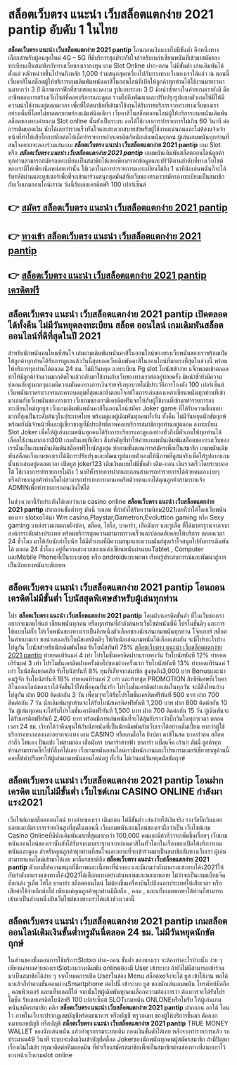 # สล็อตเว็บตรง แนะนำ เว็บสล็อตแตกง่าย 2021 pantip  อับดับ 1 ในไทย

**สล็อตเว็บตรง แนะนำ เว็บสล็อตแตกง่าย 2021 pantip** โอนถอนเงินแบบไม่มีขั้นต่ำ  อีกหนึ่งทางเลือกสำหรับผู้คนยุคใหม่ 4G – 5G ที่มีบริการสุดประทับใจสำหรับเหล่าเซียนพนันที่เข้ามาสมัครลงทะเบียนเป็นสมาชิกกับทางเว็บของเราลงทุน เกม Slot Online ฝาก-ถอน ไม่มีขั้นต่ำ เล่นเดิมพันได้ตั้งแต่ หลักหน่วยขึ้นไปจนถึงหลัก 1,000 ร่วมสนุกสุดเหวี่ยงไปกับทางทางเว็บของเราได้แล้ว ณ ตอนนี้เว็บคาสิโนสล็อตผู้ให้บริการเกมเดิมพันพนันคาสิโนออนไลน์ที่เปิดให้ลูกค้าทุกท่านได้ใช้งานมายาวนานมากกว่า 3 ปี มีภาพกราฟิกที่สวยสดและงดงาม รูปแบบระบบ 3 D
มิหนำซ้ำทางในค่ายเกมเรายังมี มืออาชีพของการสร้างเว็บไซต์ที่คอยบริการและดูแล  รวมไปถึงพัฒนาและปรับปรุงรูปแบบตัวเกมให้มีให้มีความน่าใช้งานอยู่ตลอดเวลา เพื่อที่ให้สมาชิกที่เข้ามาใช้งานได้รับการบริการจากทางทางเว็บของเราอย่างเต็มที่โดยไม่ขาดตกบกพร่องแม้แต่นิดเดียว เว็บคาสิโนสล็อตออนไลน์ผู้ให้บริการเกมพนันเดิมพันสล็อตของทางค่ายเกม Slot online นั้นยังเป็นระบบ ออโต้ใช้เวลาการทำรายการไม่เกิน 60 วินาที ต่อการเติมยอดเงิน นับได้เลยว่ารวดเร็วทันใจและสะดวกสบายสำหรับผู้ใช้งานแน่นอนและไม่ต้องแจ้งเจ้าหน้าที่ทำให้เสียโอกาสอีกต่อไปเมื่อทำรายการฝากเครดิตกับนักเล่นพนันทุกคน
ผู้เล่นเกมพนันทุกท่านที่สนใจอยากจะลองร่วมเล่นเกม **สล็อตเว็บตรง แนะนำ เว็บสล็อตแตกง่าย 2021 pantip** เกม Slot  หรือ ***สล็อตเว็บตรง แนะนำ เว็บสล็อตแตกง่าย 2021 pantip*** เกมพนันเดิมพันสล็อตออนไลน์ลูกค้าทุกท่านสามารถสมัครลงทะเบียนเป็นสมาชิกได้เลยเพียงกรอกข้อมูลและปรัวัติตามลำดับที่ทางเว็บไซต์ของเรามีให้เพียงนิดหน่อยเท่านั้น ใช้เวลาในการทำรายการลงทะเบียนไม่ถึง 1 นาทีนักเล่นพนันก็จะได้รับรหัสผ่านและยูสเซอร์เพื่อที่จะเข้ามาร่วมสนุกสุดมันส์กับเว็บของทางเราสมัครลงทะเบียนเป็นสมาชิกกับเว็บเกมออนไลน์เราณ วันนี้รับเลยเครดิตฟรี 100 เปอร์เซ็นต์

## 👉 [สมัคร สล็อตเว็บตรง แนะนำ เว็บสล็อตแตกง่าย 2021 pantip](https://archa888.com/)
## 👉 [ทางเข้า สล็อตเว็บตรง แนะนำ เว็บสล็อตแตกง่าย 2021 pantip](https://archa888.com/)
## 👉 [สล็อตเว็บตรง แนะนำ เว็บสล็อตแตกง่าย 2021 pantip เครดิตฟรี](https://archa888.com/)

## สล็อตเว็บตรง แนะนำ เว็บสล็อตแตกง่าย 2021 pantip เปิดตลอด ได้ทั้งคืน ไม่มีวันหยุดลงทะเบียน สล็อต ออนไลน์ เกมเดิมพันสล็อตออนไลน์ที่ดีที่สุดในปี 2021

สำหรับนักพนันคนไหนที่สนใจ เล่นเกมเดิมพันพนันคาสิโนออนไลน์ของทางเว็บพนันของเราพร้อมเปิดให้ลูกค้าทุกท่านได้รับการดูแลแล้ววันนี้สุดยอดเว็บเดิมพันคาสิโนออนไลน์ที่มาแรงที่สุดในช่วงนี้ พร้อมให้บริการทุกท่านได้ตลอด 24 ชม. ไม่มีวันหยุด ลงทะเบียน Pg slot โบนัสเข้าง่าย แจ็กพอตเข้าตลอด ทำให้มีลูกค้าจำนวนมากติดใจแล้วกลับมาใช้งานกับเว็บของทางเราต่ออยู่บ่อยครั้ง มิหนำซ้ำยังมีความปลอดภัยสูงมากๆแถมมีความมั่นคงทางการเงินจ่ายจริงทุกบาทไม่มีประวัติการโกงตัง 100 เปอร์เซ็นต์ เว็บพนันเราครบวงจรและครอบคลุมที่สุดและยังตอบโจทย์ในการเล่นของเหล่าเซียนพนันทุกท่านที่เข้ามาเล่นกับเว็บพนันของทางเรา
เว็บเกมของเรามีเครดิตฟรีแจกให้กับผู้ใช้งานที่เข้ามาทำรายการลงทะเบียนใหม่ทุกยูส เว็บเกมเดิมพันพนันคาสิโนออนไลน์สมัคร Joker game ที่ได้รับความชื่นชอบมากที่สุดเป็นระดับต้นๆในประเทศไทย พร้อมดูแลผู้เดิมพันทุกคนทั้งวัน ทั้งคืน ไม่มีวันหยุดนักขัตฤกษ์พร้อมยังมีเจ้าหน้าที่และผู้เชี่ยวชาญที่มีประสิทธิภาพคอยบริการสมาชิกทุกท่านอยู่ตลอด ลงทะเบียน Slot Joker เพื่อให้ผู้เล่นเกมพนันทุกคนได้รับการบริการและดูแลอย่างทั่วถึงมีตัวเกมให้ทุกท่านได้เลือกใช้งานมากกว่า300 เกมกันเลยทีเดียว
สิ่งสำคัญที่ทำให้ค่ายเกมพนันเดิมพันสล็อตของทางเว็บของเรานั้นเป็นเกมพนันเดิมพันสล็อตฟรีโบนัสสูงสุด ทำตามขั้นตอนการสมัครเพื่อเป็นสมาชิก  เกมพนันเดิมพันสล็อตเว็บเกมของเราได้มีการปรับปรุงและพัฒนารูปแบบตัวเกมให้มีภาพที่ดูสมจริงเพื่อให้รูปแบบเกมนั้นน่าเล่นอยู่ตลอดเวลา เปิดยูส joker123 เติมเงินแบบไม่มีขั้นต่ำ เติม-ถอน เงินรวดเร็วโดยระบบออโต้ ใช้เวลาการทำรายการไม่ถึง 1 นาทีทั้งรายการฝากและถอนสามารถทำรายการได้ด้วยตนเองง่ายๆ หรือถ้าหากลูกค้าท่านใดไม่สามารถทำรายการถอนเคดริตด้วยตนเองได้คุณลูกค้าสามารถแจ้ง ADMINเพื่อทำรายการถอนเงินให้ได้

ในช่วงเวลานี้รับประกันได้เลยว่าเกม casino online **สล็อตเว็บตรง แนะนำ เว็บสล็อตแตกง่าย 2021 pantip** ฝากถอนขั้นต่ำทรู มันนี่ วอเลท ที่กำลังได้รับความนิยม2021เลยก็ว่าได้โดยเว็บพนันของเรา slotxoได้นำ  Wm casino,Playstar,Gametron,Evoluttion gaming หรือ Sexy gaming แหล่งรวมเกมเกมยิงปลา, สล็อต, ไฮโล, บาคาร่า, เสือมังกร และรูเล็ต ที่ได้มาตรฐานจากจากองค์กรระดับต่างประเทศ พร้อมบริการสุดความสามารถรวดเร็วและปลอดภัยคอยให้บริการ ตลอดเวลา 24 ชั่วโมง มาให้กับนักล่าโบนัส ได้มีตัวเกมที่มีความสนุกและความมันส์สุดเร้าใจสนุกไปกับการเดิมพัน ได้ ตลอด 24 ชั่วโมง อยู่ที่ความสะดวกของเหล่าเซียนพนันผ่านบนTablet , Computer และMobile Phoneที่เป็นระบบios หรือ androidแบบพกพา เรียนรู้ประสบการณ์และพัฒนาสู่การเป็นนักแทงพนันระดับเทพ

## สล็อตเว็บตรง แนะนำ เว็บสล็อตแตกง่าย 2021 pantip โอนถอนเครดิตไม่มีขั้นต่ำ โบนัสสุดพิเศษสำหรับผู้เล่นทุกท่าน

โปร **สล็อตเว็บตรง แนะนำ เว็บสล็อตแตกง่าย 2021 pantip** โอนฝากเครดิตขั้นต่ำ ที่ในเว็บของเราอยากจะมอบให้แก่  เซียนพนันทุกคน หรือทุกท่านที่กำลังค้นหาเว็บไซต์พนันที่มี โปรโมชั่นดีๆ และการให้แบบไม่กั๊ก ให้เว็บพนันของทางเราเป็นอีกหนึ่งตัวเลือกของนักเล่นเกมพนันทุกท่าน โจ๊กเกอร์ สล็อต ในค่ายเกมเรา ขอนำเสนอกับโบนัสเครดิตดีๆ ให้กับนักเล่นเกมพนันได้เลือกเล่นกัน จะมีโปรอะไรบ้างไปดูกัน
โบนัสสำหรับนักเดิมพันใหม่ รับโบนัสทันที 75% [สล็อตเว็บตรง แนะนำ เว็บสล็อตแตกง่าย 2021 pantip](https://archa888.com/) ทำยอดเทิร์นแค่ 4 เท่า
โปรโมชั่นเครดิตฝากแรกของวัน รับโบนัสทันที 12% ทำยอดเทิร์นแค่ 3 เท่า
โปรโมชั่นเครดิตฝากครั้งต่อไปของฝากครั้งแรก รับโบนัสทันที 13% ทำยอดเทิร์นแค่ 1 เท่า
โบนัสคืนยอดเสีย รับโบนัสทันที 8% ทุนที่เสียจากสมาชิก สูงสุดถึง3,000 บาท
Bonusแนะนำคนรู้จัก รับโบนัสทันที 18% ทำยอดเทิร์นแค่ 2 เท่า
และท้ายสุด PROMOTION สิทธิพิเศษที่เว็บคาสิโนออนไลน์ของเราได้จัดขึ้นไว้ให้เพื่อคุณที่น่ารัก โปรโมชั่นเครดิตฝากเล่นในทุกวัน จะมีสิ่งไหนบ้างไปดูกัน
ฝาก 900 ติดต่อกัน 3 วัน เพื่อนๆจะได้รับโปรโมชั่นเครดิตฟรีทันที 500 บาท
ฝาก 700 ติดต่อกัน 7 วัน นักเดิมพันทุกท่านจะได้รับโบนัสเครดิตฟรีทันที 1,200 บาท
ฝาก 800 ติดต่อกัน 10 วัน ผู้เล่นทุกคนจะได้รับโปรโมชั่นเครดิตฟรีทันที 1,500 บาท
ฝาก 700 ติดต่อกัน 15 วัน ผู้เดิมพันจะได้รับเครดิตฟรีทันที 2,400 บาท
พร้อมมีการเล่นพนันที่จะได้ลุ้นรับรางวัลบิ๊กวินในทุกๆเวลา ตลอดเวลา 24 ชม. เรียกได้ว่าคืนทุนให้กับนักพนันที่เป็นนักเดิมพันกับเว็บเราได้อย่างเต็มเปี่ยม หากว่าผู้ใช้บริการอยากลองและอยากจะแทง เกม CASINO หรือเกมไฮโล ยิงปลา คาสิโนสด บาคาร่าสด สล็อต กำถั่ว ไพ่แคง ปั่นแปะ ไพ่สามกอง เสือมังกร บาคาร่าสายฟ้า บาคาร่า แบ็คแจ๊ค เก้าเก ดัมมี่ ลูกค้าทุกท่านสามารถคลิ๊กไปที่ลิ้งค์ได้เลย เว็บเกมพนันออนไลน์เรามีพนักงานและโปรแกรมเมอร์เชี่ยวชาญด้านนี้คอยให้คำปรึกษาให้ผู้เล่นเกมพนันออนไลน์อยู่ ทั้งวัน ไม่เว้นแต่วันหยุดนักขัตฤกษ์

## สล็อตเว็บตรง แนะนำ เว็บสล็อตแตกง่าย 2021 pantip โอนฝากเครดิต แบบไม่มีขั้นต่ำ  เว็บไซต์เกม CASINO ONLINE กำลังมาแรง2021

เว็บไซต์เกมสล็อตออนไลน์ ทางค่ายของเรา เติมถอน ไม่มีขั้นต่ำ เล่นง่ายได้เงินจริง รางวัลบิ๊กวินแตกบ่อยและอัตราการจ่ายเงินสูงที่สุดในตอนนี้ เว็บเกมพนันออนไลน์ของเราถือว่าเป็น เว็บไซต์เกม  Casino Onlineที่มีนักเดิมพันมากที่สุดมากกว่า 100,000 คนและมีถ้าทีว่าจะเพิ่มขึ้นเรื่อยๆ เว็บเกมพนันออนไลน์ของเรานั้นยังได้รับจากมาตราฐานจากบ่อนคาสิโนทั่วโลกในเรื่องของเปิดให้บริการเกมพนันและดูแล สำหรับคุณลูกค้าทุกท่านที่สนใจและอยากที่จะเข้าร่วมมาเป็นสมาชิกกับทางเว็บเรา ผู้เล่นสามารถแอดไลน์เข้ามาได้เลย
	มาลิ้มรสชาติถึง **สล็อตเว็บตรง แนะนำ เว็บสล็อตแตกง่าย 2021 pantip** ตัวเกมให้ความสนุกที่มีภาพและเนื้อหาที่น่าลอง และมีเกมกำลังมาแรงแซงทางโค้ง2021ให้กับกำลังมาแรงแซงทางโค้ง2021ได้เลือกแทงอย่างล้นหลามและหลากหลาย  ไม่ว่าจะเป็นเกมแบ็กแจ๊ค ป๊อกเด้ง รูเล็ต ไฮโล บาคาร่า สล็อตออนไลน์ ไม่ต้องขึ้นเครื่องบินไปถึงนอกประเทศให้เสียเวลา หรือเสียค่าใช้จ่ายอีกต่อไป เพียงแค่คุณลูกค้าทุกท่านมีมือถือ , คอม , และแท็บเลตพกพาได้ท่านก็สามารถเข้ามาเป็นส่วนหนึ่งกับเว็บไซต์ของทางเราได้แล้วช่วงเวลานี้

## สล็อตเว็บตรง แนะนำ เว็บสล็อตแตกง่าย 2021 pantip เกมสล็อตออนไลน์เติมเงินขั้นต่ำทรูมันนี่ตลอด 24 ชม. ไม่มีวันหยุดนักขัตฤกษ์

ในส่วนของขั้นตอนการใช้บริการSlotxo ฝาก-ถอน ขั้นต่ำ ของทางเรา จะต้องทำอะไรบ้างนั้น ง่าย ๆ เพียงแค่ทางค่ายของเราSlotเกมวางเดิมพัน onlineต้องมี User เข้าระบบ ถ้ายังไม่มีสามารถเข้าร่วมมาเป็นสมาชิกได้ง่าย ๆ จากโหมดการเปิด Userในช่อง Menu สล็อตxoจึงจะได้ ยูส เข้าใช้งาน พอได้มาแล้วก็ทำตามขั้นตอนผ่านSmartphone ต่อไปนี้
เข้าระบบ ยูส  ของนักเล่นเกมพนัน โทรศัพท์มือถือ , คอมพิวเตอร์ และแท็บเลตก็ได้
จากนั้นให้ผู้เดิมพันทุกคนเลือกความต้องการว่า ต้องการจะได้รับโปรโมชั่น รับเลยเครดิตโบนัสฟรี 100 เปอร์เซ็นต์  SLOTเกมพนัน ONLONEหรือไม่รับ
ให้ผู้เล่นเกมพนันสมัครสมาชิก คลิก **สล็อตเว็บตรง แนะนำ เว็บสล็อตแตกง่าย 2021 pantip** ฝากถอน ออโต้ โอนไว ภาพในเว็บจะปรากฏเลขบัญชีพร้อมธนาคาร หรือบัญชี ทรูวอเลท ของผู้ให้บริการขึ้นมา
คัดลอกหมายเลขบัญชี หรือบัญชี **สล็อตเว็บตรง แนะนำ เว็บสล็อตแตกง่าย 2021 pantip** TRUE MONEY WALLET ของนักเล่นพนัน แล้วทำธุรกรรมระบบเติม ถอนเงินขั้นต่ำได้เลย
หลังจากทำรายการแล้ว รอประมาณ49 วินาที ระบบจะเติมเงินเข้าบัญชีสล็อต Jokerของนักพนันทุกคนผู้สมัครสมาชิก
ถ้ามีปัญหาเรื่องเงินไม่เข้า กรุณาติดต่อทีมแอดมิน ที่ทำเรื่องสมัครสมาชิกเพื่อเป็นสมาชิกผ่านช่องทางที่แนบเอาไว้ทางหน้าเว็บเกมslot online


